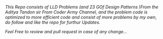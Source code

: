 *This Repo consists of LLD Problems (and 23 GOf Design Patterns )From the Aditya Tandon sir From Coder Army Channel, and the problem code is optimized to more efficient code and consist of more problems by my own, do follow and like the repo for furthur
Updates.*

*Feel Free to review and pull request in case of any change...*

